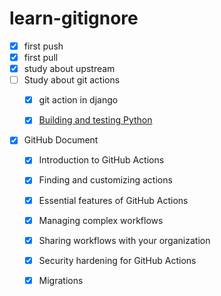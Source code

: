 # learn-gitignore

- [x] first push
- [x] first pull
- [x] study about upstream 
- [ ] Study about git actions
  - [x] git action in django 
  - [x] [Building and testing Python](https://docs.github.com/en/actions/guides/building-and-testing-python)


- [x] GitHub Document
  - [x] Introduction to GitHub Actions
  - [x] Finding and customizing actions
  - [x] Essential features of GitHub Actions
  - [x] Managing complex workflows
  - [x] Sharing workflows with your organization
  - [x] Security hardening for GitHub Actions
  - [x] Migrations

